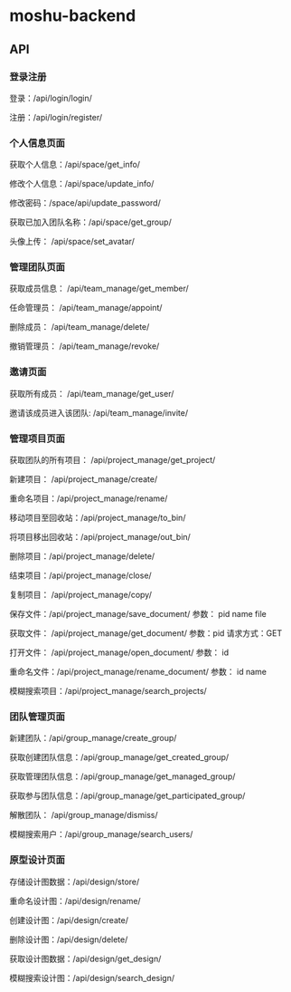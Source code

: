 # moshu-backend

## API

### 登录注册

登录：/api/login/login/

注册：/api/login/register/

### 个人信息页面

获取个人信息：/api/space/get_info/

修改个人信息：/api/space/update_info/

修改密码：/space/api/update_password/

获取已加入团队名称：/api/space/get_group/

头像上传： /api/space/set_avatar/

### 管理团队页面

获取成员信息： /api/team_manage/get_member/

任命管理员： /api/team_manage/appoint/

删除成员： /api/team_manage/delete/

撤销管理员： /api/team_manage/revoke/

### 邀请页面

获取所有成员： /api/team_manage/get_user/

邀请该成员进入该团队: /api/team_manage/invite/

### 管理项目页面

获取团队的所有项目： /api/project_manage/get_project/

新建项目： /api/project_manage/create/

重命名项目：/api/project_manage/rename/

移动项目至回收站：/api/project_manage/to_bin/

将项目移出回收站：/api/project_manage/out_bin/

删除项目：/api/project_manage/delete/

结束项目：/api/project_manage/close/

复制项目： /api/project_manage/copy/

保存文件：/api/project_manage/save_document/  参数： pid name file

获取文件： /api/project_manage/get_document/  参数：pid         请求方式：GET

打开文件： /api/project_manage/open_document/  参数： id

重命名文件：/api/project_manage/rename_document/ 参数： id name

模糊搜索项目：/api/project_manage/search_projects/

### 团队管理页面

新建团队：/api/group_manage/create_group/

获取创建团队信息：/api/group_manage/get_created_group/

获取管理团队信息：/api/group_manage/get_managed_group/

获取参与团队信息：/api/group_manage/get_participated_group/

解散团队： /api/group_manage/dismiss/

模糊搜索用户：/api/group_manage/search_users/

### 原型设计页面

存储设计图数据：/api/design/store/

重命名设计图：/api/design/rename/

创建设计图：/api/design/create/

删除设计图：/api/design/delete/

获取设计图数据：/api/design/get_design/

模糊搜索设计图：/api/design/search_design/

